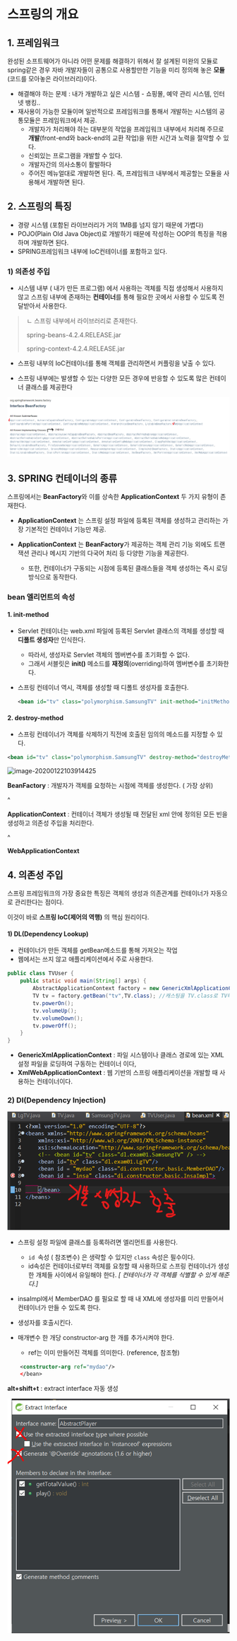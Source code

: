 # 스프링의 개요

## 1. 프레임워크

완성된 소프트웨어가 아니라 어떤 문제를 해결하기 위해서 잘 설계된 미완의 모듈로 spring같은 경우 자바 개발자들이 공통으로 사용할만한 기능을 미리 정의해 놓은 **모듈**(코드를 모아놓은 라이브러리)이다.

* 해결해야 하는 문제 : 내가 개발하고 싶은 시스템 - 쇼핑몰, 예약 관리 시스템, 인터넷 뱅킹..
* 재사용이 가능한 모듈이며 일반적으로 프레임워크를 통해서 개발하는 시스템의 공통모듈은 프레임워크에서 제공.
  * 개발자가 처리해야 하는 대부분의 작업을 프레임워크 내부에서 처리해 주므로 **개발**(front-end와 back-end의 교환 작업)을 위한 시간과 노력을 절약할 수 있다.
  * 신뢰있는 프로그램을 개발할 수 있다.
  * 개발자간의 의사소통이 활발하다
  * 주어진 메뉴얼대로 개발하면 된다. 즉, 프레임워크 내부에서 제공할는 모듈을 사용해서 개발하면 된다.

## 2. 스프링의 특징

* 경량 시스템 (포함된 라이브러리가 거의 1MB를 넘지 않기 때문에 가볍다)
* POJO(Plain Old Java Object)로 개발하기 때문에 작성하는 OOP의 특징을 적용하며 개발하면 된다.
* SPRING프레임워크 내부에 IoC컨테이너를 포함하고 있다.

### 1) 의존성 주입 

* 시스템 내부 ( 내가 만든 프로그램) 에서 사용하는 객체를 직접 생성해서 사용하지 않고 스프링 내부에 존재하는 **컨테이너**를 통해 필요한 곳에서 사용할 수 있도록 전달받아서 사용한다.

> ​           ㄴ  스프링 내부에서 라이브러리로 존재한다.
>
> ​			spring-beans-4.2.4.RELEASE.jar
>
> ​			spring-context-4.2.4.RELEASE.jar

* 스프링 내부의 IoC컨테이너를 통해 객체를 관리하면서 커플링을 낮출 수 있다.

* 스프링 내부에는 발생할 수 있는 다양한 모든 경우에 반응할 수 있도록 많은 컨테이너 클래스를 제공한다

![image-20200122111441666](images/image-20200122111441666.png)

## 3. SPRING 컨테이너의 종류

스프링에서는 **BeanFactory**와 이를 상속한 **ApplicationContext** 두 가지 유형이 존재한다.

* **ApplicationContext**  는 스프링 설정 파일에 등록된 <bean> 객체를 생성하고 관리하는 가장 기본적인 컨테이너 기능만 제공.
* **ApplicationContext** 는 **BeanFactory**가 제공하는 <bean> 객체 관리 기능 외에도 트랜잭션 관리나 메시지 기반의 다국어 처리 등 다양한 기능을 제공한다.
  
  * 또한, 컨테이너가 구동되는 시점에 <bean> 등록된 클래스들을 객체 생성하는 즉시 로딩방식으로 동작한다.
  
### bean 엘리먼트의 속성

#### 1. init-method

* Servlet 컨테이너는 web.xml 파일에 등록된 Servlet 클래스의 객체를 생성할 때 **디폴트 생성자**만 인식한다.

  * 따라서, 생성자로 Servlet 객체의 멤버변수를 초기화할 수 없다.
  * 그래서 서블릿은 **init()** 메소드를 **재정의**(overriding)하여 멤버변수를 초기화한다. 

* 스프링 컨테이너 역시, 객체를 생성할 때 디폴트 생성자를 호출한다.

  ```xml 
  <bean id="tv" class="polymorphism.SamsungTV" init-method="initMethod"/>
  ```


#### 2. destroy-method

* 스프링 컨테이너가 객체를 삭제하기 직전에 호출된 임의의 메소드를 지정할 수 있다.

```xml
<bean id="tv" class="polymorphism.SamsungTV" destroy-method="destroyMethod"/>
```



![image-20200122103914425](C:\Users\sec\AppData\Roaming\Typora\typora-user-images\image-20200122103914425.png)

**BeanFactory** : 개발자가 객체를 요청하는 시점에 객체를 생성한다. ( 가장 상위)

^

**ApplicationContext** : 컨테이너 객체가 생성될 때 전달된 xml 안에 정의된 모든 빈을 생성하고 의존성 주입을 처리한다.

^

**WebApplicationContext**

## 4. 의존성 주입

스프링 프레임워크의 가장 중요한 특징은 객체의 생성과 의존관계를 컨테이너가 자동으로 관리한다는 점이다.

이것이 바로 **스프링 IoC(제어의 역행)** 의 핵심 원리이다.

#### 1) DL(Dependency Lookup)

*  컨테이너가 만든 객체를 getBean메소드를 통해 가져오는 작업
* 웹에서는 쓰지 않고 애플리케이션에서 주로 사용한다.

```java
public class TVUser {
	public static void main(String[] args) {
		AbstractApplicationContext factory = new GenericXmlApplicationContext("config/bean.xml");
		TV tv = factory.getBean("tv",TV.class);	//캐스팅을 TV.class로 TV타입임을 명시한다.
		tv.powerOn();
		tv.volumeUp();
		tv.volumeDown();
		tv.powerOff();	
	}
}
```

* **GenericXmlApplicationContext** : 파일 시스템이나 클래스 경로에 있는 XML 설정 파일을 로딩하여 구동하는 컨테이너 이다,
* **XmlWebApplicationContext** : 웹 기반의 스프링 애플리케이션을 개발할 때 사용하는 컨테이너이다.

### 2) DI(Dependency Injection)

![image-20200122144228295](images/image-20200122144228295.png)

* 스프링 설정 파일에 클래스를 등록하려면 **<bean>** 엘리먼트를 사용한다. 
  * `id `속성 ( 참조변수) 은 생략할 수 있지만 `class` 속성은 필수이다.
  * id속성은 컨테이너로부터 <bean>객체를 요청할 때 사용하므로 스프링 컨테이너가 생성한 개체들 사이에서 유일해야 한다. *[ 컨테이너가 각 객체를 식별할 수 있게 해준다.]*

* insaImpl에서 MemberDAO 를 필요로 할 때 내 XML에 생성자를 미리 만들어서 컨테이너가 만들 수 있도록 한다.

* 생성자를 호출시킨다.
* 매개변수 한 개당  constructor-arg 한 개를 추가시켜야 한다.
  * ref는 이미 만들어진 객체를 의미한다. (reference, 참조형)

```xml
	<constructor-arg ref="mydao"/>	
	</bean>
```



**alt+shift+t** : extract interface 자동 생성

![image-20200122161436589](images/image-20200122161436589.png)